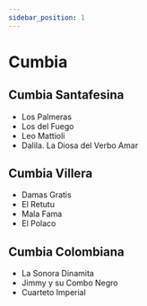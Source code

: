 ```yaml
---
sidebar_position: 1
---
```


# Cumbia

## Cumbia Santafesina
- Los Palmeras
- Los del Fuego
- Leo Mattioli
- Dalila. La Diosa del Verbo Amar

## Cumbia Villera
- Damas Gratis
- El Retutu
- Mala Fama
- El Polaco

## Cumbia Colombiana
- La Sonora Dinamita
- Jimmy y su Combo Negro
- Cuarteto Imperial
